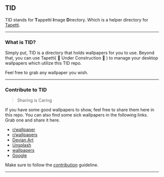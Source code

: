 ## TID

TID stands for **T**appetti **I**mage **D**irectory. Which is a helper directory for [Tapetti](https://www.youtube.com/watch?v=dQw4w9WgXcQ).

---

### What is TID?

Simply put, TID is a directory that holds wallpapers for you to use. Beyond that, you can use Tapetti( :construction: Under Construction :construction: ) to manage your desktop wallpapers which utilize this TID repo.

Feel free to grab any wallpaper you wish.

---

### Contribute to TID

  > Sharing is Caring

If you have some good wallpapers to show, feel free to share them here in this repo. You can also find some sick wallpapers in the following links. Grab one and share it here.

 - [r/wallpaper](https://www.reddit.com/r/wallpaper/)
 - [r/wallpapers](https://www.reddit.com/r/wallpapers/)
 - [Devian Art](https://www.deviantart.com/)
 - [Unsplash](https://unsplash.com/wallpapers)
 - [wallpapers](https://wallpapers.com/)
 - [Google](https://www.google.com/imghp)

Make sure to follow the [contribution](https://github.com/Muhimen123/TID/blob/main/CONTRIBUTING.md) guideline.

---
